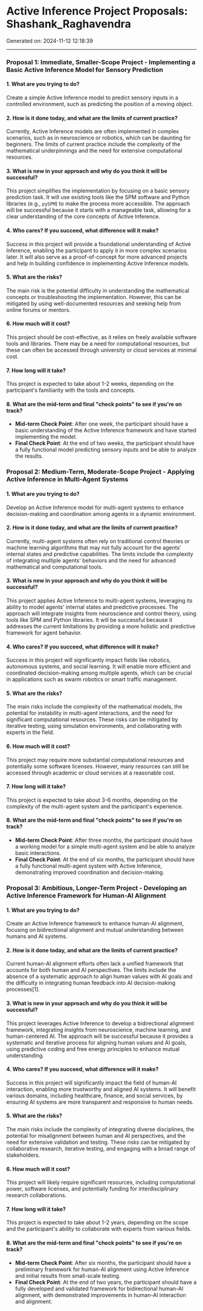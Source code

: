 # Active Inference Project Proposals: Shashank_Raghavendra

Generated on: 2024-11-12 12:18:39

---

### Proposal 1: Immediate, Smaller-Scope Project - Implementing a Basic Active Inference Model for Sensory Prediction

#### 1. What are you trying to do?
Create a simple Active Inference model to predict sensory inputs in a controlled environment, such as predicting the position of a moving object.

#### 2. How is it done today, and what are the limits of current practice?
Currently, Active Inference models are often implemented in complex scenarios, such as in neuroscience or robotics, which can be daunting for beginners. The limits of current practice include the complexity of the mathematical underpinnings and the need for extensive computational resources.

#### 3. What is new in your approach and why do you think it will be successful?
This project simplifies the implementation by focusing on a basic sensory prediction task. It will use existing tools like the SPM software and Python libraries (e.g., `pySPM`) to make the process more accessible. The approach will be successful because it starts with a manageable task, allowing for a clear understanding of the core concepts of Active Inference.

#### 4. Who cares? If you succeed, what difference will it make?
Success in this project will provide a foundational understanding of Active Inference, enabling the participant to apply it in more complex scenarios later. It will also serve as a proof-of-concept for more advanced projects and help in building confidence in implementing Active Inference models.

#### 5. What are the risks?
The main risk is the potential difficulty in understanding the mathematical concepts or troubleshooting the implementation. However, this can be mitigated by using well-documented resources and seeking help from online forums or mentors.

#### 6. How much will it cost?
This project should be cost-effective, as it relies on freely available software tools and libraries. There may be a need for computational resources, but these can often be accessed through university or cloud services at minimal cost.

#### 7. How long will it take?
This project is expected to take about 1-2 weeks, depending on the participant's familiarity with the tools and concepts.

#### 8. What are the mid-term and final "check points" to see if you're on track?
- **Mid-term Check Point**: After one week, the participant should have a basic understanding of the Active Inference framework and have started implementing the model.
- **Final Check Point**: At the end of two weeks, the participant should have a fully functional model predicting sensory inputs and be able to analyze the results.

### Proposal 2: Medium-Term, Moderate-Scope Project - Applying Active Inference in Multi-Agent Systems

#### 1. What are you trying to do?
Develop an Active Inference model for multi-agent systems to enhance decision-making and coordination among agents in a dynamic environment.

#### 2. How is it done today, and what are the limits of current practice?
Currently, multi-agent systems often rely on traditional control theories or machine learning algorithms that may not fully account for the agents' internal states and predictive capabilities. The limits include the complexity of integrating multiple agents' behaviors and the need for advanced mathematical and computational tools.

#### 3. What is new in your approach and why do you think it will be successful?
This project applies Active Inference to multi-agent systems, leveraging its ability to model agents' internal states and predictive processes. The approach will integrate insights from neuroscience and control theory, using tools like SPM and Python libraries. It will be successful because it addresses the current limitations by providing a more holistic and predictive framework for agent behavior.

#### 4. Who cares? If you succeed, what difference will it make?
Success in this project will significantly impact fields like robotics, autonomous systems, and social learning. It will enable more efficient and coordinated decision-making among multiple agents, which can be crucial in applications such as swarm robotics or smart traffic management.

#### 5. What are the risks?
The main risks include the complexity of the mathematical models, the potential for instability in multi-agent interactions, and the need for significant computational resources. These risks can be mitigated by iterative testing, using simulation environments, and collaborating with experts in the field.

#### 6. How much will it cost?
This project may require more substantial computational resources and potentially some software licenses. However, many resources can still be accessed through academic or cloud services at a reasonable cost.

#### 7. How long will it take?
This project is expected to take about 3-6 months, depending on the complexity of the multi-agent system and the participant's experience.

#### 8. What are the mid-term and final "check points" to see if you're on track?
- **Mid-term Check Point**: After three months, the participant should have a working model for a simple multi-agent system and be able to analyze basic interactions.
- **Final Check Point**: At the end of six months, the participant should have a fully functional multi-agent system with Active Inference, demonstrating improved coordination and decision-making.

### Proposal 3: Ambitious, Longer-Term Project - Developing an Active Inference Framework for Human-AI Alignment

#### 1. What are you trying to do?
Create an Active Inference framework to enhance human-AI alignment, focusing on bidirectional alignment and mutual understanding between humans and AI systems.

#### 2. How is it done today, and what are the limits of current practice?
Current human-AI alignment efforts often lack a unified framework that accounts for both human and AI perspectives. The limits include the absence of a systematic approach to align human values with AI goals and the difficulty in integrating human feedback into AI decision-making processes[1].

#### 3. What is new in your approach and why do you think it will be successful?
This project leverages Active Inference to develop a bidirectional alignment framework, integrating insights from neuroscience, machine learning, and human-centered AI. The approach will be successful because it provides a systematic and iterative process for aligning human values and AI goals, using predictive coding and free energy principles to enhance mutual understanding.

#### 4. Who cares? If you succeed, what difference will it make?
Success in this project will significantly impact the field of human-AI interaction, enabling more trustworthy and aligned AI systems. It will benefit various domains, including healthcare, finance, and social services, by ensuring AI systems are more transparent and responsive to human needs.

#### 5. What are the risks?
The main risks include the complexity of integrating diverse disciplines, the potential for misalignment between human and AI perspectives, and the need for extensive validation and testing. These risks can be mitigated by collaborative research, iterative testing, and engaging with a broad range of stakeholders.

#### 6. How much will it cost?
This project will likely require significant resources, including computational power, software licenses, and potentially funding for interdisciplinary research collaborations.

#### 7. How long will it take?
This project is expected to take about 1-2 years, depending on the scope and the participant's ability to collaborate with experts from various fields.

#### 8. What are the mid-term and final "check points" to see if you're on track?
- **Mid-term Check Point**: After six months, the participant should have a preliminary framework for human-AI alignment using Active Inference and initial results from small-scale testing.
- **Final Check Point**: At the end of two years, the participant should have a fully developed and validated framework for bidirectional human-AI alignment, with demonstrated improvements in human-AI interaction and alignment.